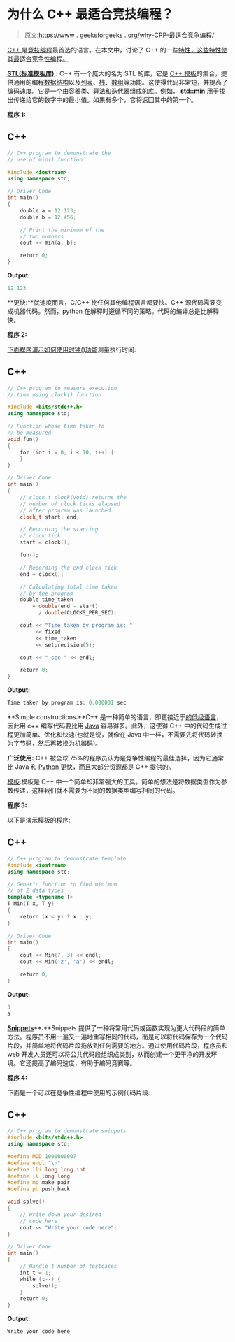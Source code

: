 # 为什么 C++ 最适合竞技编程？

> 原文:[https://www . geeksforgeeks . org/why-CPP-最适合竞争编程/](https://www.geeksforgeeks.org/why-cpp-is-best-for-competitive-programming/)

[C++ ](https://www.geeksforgeeks.org/c-plus-plus/) 是[竞技编程](https://www.geeksforgeeks.org/how-to-begin-with-competitive-programming/)最首选的语言。在本文中，讨论了 C++ 的一些[特性，这些特性使其最适合竞争性编程。](https://www.geeksforgeeks.org/features-of-c/)

[**STL(标准模板库)**](https://www.geeksforgeeks.org/the-c-standard-template-library-stl/) **:** C++ 有一个庞大的名为 STL 的库，它是 [C++ 模板](https://www.geeksforgeeks.org/templates-cpp/)的集合，提供通用的编程[数据结构](https://www.geeksforgeeks.org/data-structures/)以及[列表](https://www.geeksforgeeks.org/linked-list-set-1-introduction/)、[栈](https://www.geeksforgeeks.org/stack-data-structure/)、[数组](https://www.geeksforgeeks.org/introduction-to-arrays/)等功能。这使得代码非常短，并提高了编码速度。它是一个由[容器类](https://www.geeksforgeeks.org/containers-cpp-stl/)、算法和[迭代器](https://www.geeksforgeeks.org/iterators-c-stl/)组成的库。例如， [**std::min**](https://www.geeksforgeeks.org/stdmin-in-cpp/) 用于找出传递给它的数字中的最小值。如果有多个，它将返回其中的第一个。

**程序 1:**

## C++

```cpp
// C++ program to demonstrate the
// use of min() function

#include <iostream>
using namespace std;

// Driver Code
int main()
{
    double a = 12.123;
    double b = 12.456;

    // Print the minimum of the
    // two numbers
    cout << min(a, b);

    return 0;
}
```

**Output:** 

```cpp
12.123
```

**更快:**就速度而言，C/C++ 比任何其他编程语言都要快。C++ 源代码需要变成机器代码。然而，python 在解释时遵循不同的策略。代码的编译总是比解释快。

**程序 2:**

[下面程序演示如何使用时钟()功能](https://www.geeksforgeeks.org/measure-execution-time-with-high-precision-in-c-c/)测量执行时间:

## C++

```cpp
// C++ program to measure execution
// time using clock() function

#include <bits/stdc++.h>
using namespace std;

// Function whose time taken to
// be measured
void fun()
{
    for (int i = 0; i < 10; i++) {
    }
}

// Driver Code
int main()
{
    // clock_t clock(void) returns the
    // number of clock ticks elapsed
    // after program was launched.
    clock_t start, end;

    // Recording the starting
    // clock tick
    start = clock();

    fun();

    // Recording the end clock tick
    end = clock();

    // Calculating total time taken
    // by the program
    double time_taken
        = double(end - start)
          / double(CLOCKS_PER_SEC);

    cout << "Time taken by program is: "
         << fixed
         << time_taken
         << setprecision(5);

    cout << " sec " << endl;

    return 0;
}
```

**Output:** 

```cpp
Time taken by program is: 0.000001 sec
```

**Simple constructions:**C++ 是一种简单的语言，即更接近于[的低级语言](https://www.geeksforgeeks.org/difference-between-high-level-and-low-level-languages/)，因此用 c++ 编写代码要比用 [Java](https://www.geeksforgeeks.org/java/) 容易得多。此外，这使得 C++ 中的代码生成过程更加简单、优化和快速(也就是说，就像在 Java 中一样，不需要先将代码转换为字节码，然后再转换为机器码)。

**广泛使用:** C++ 被全球 75%的程序员认为是竞争性编程的最佳选择，因为它通常比 Java 和 [Python](https://www.geeksforgeeks.org/python-programming-language/) 更快，而且大部分资源都是 C++ 提供的。

[模板](https://www.geeksforgeeks.org/templates-cpp/):模板是 C++ 中一个简单却非常强大的工具。简单的想法是将数据类型作为参数传递，这样我们就不需要为不同的数据类型编写相同的代码。

**程序 3:**

以下是演示模板的程序:

## C++

```cpp
// C++ program to demonstrate template
#include <iostream>
using namespace std;

// Generic function to find minimum
// of 2 data types
template <typename T>
T Min(T x, T y)
{
    return (x < y) ? x : y;
}

// Driver Code
int main()
{
    cout << Min(7, 3) << endl;
    cout << Min('z', 'a') << endl;

    return 0;
}
```

**Output:** 

```cpp
3
a
```

[**Snippets**](https://www.geeksforgeeks.org/custom-c-user-snippet-in-visual-studio-code/)**:**Snippets 提供了一种将常用代码或函数实现为更大代码段的简单方法。程序员不用一遍又一遍地重写相同的代码，而是可以将代码保存为一个代码片段，并简单地将代码片段拖放到任何需要的地方。通过使用代码片段，程序员和 web 开发人员还可以将公共代码段组织成类别，从而创建一个更干净的开发环境。它还提高了编码速度，有助于编码竞赛等。

**程序 4:**

下面是一个可以在竞争性编程中使用的示例代码片段:

## C++

```cpp
// C++ program to demonstrate snippets
#include <bits/stdc++.h>
using namespace std;

#define MOD 1000000007
#define endl "\n"
#define lli long long int
#define ll long long
#define mp make_pair
#define pb push_back

void solve()
{
    // Write down your desired
    // code here
    cout << "Write your code here";
}

// Driver Code
int main()
{
    // Handle t number of testcases
    int t = 1;
    while (t--) {
        solve();
    }
    return 0;
}
```

**Output:** 

```cpp
Write your code here
```